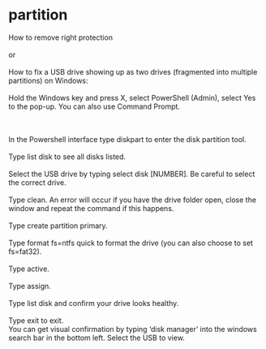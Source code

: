 # partition
How to remove right protection
<br>
<br>
or 
<br>
<br>
How to fix a USB drive showing up as two drives (fragmented into multiple partitions) on Windows:
<br>
<br>
Hold the Windows key and press X, select PowerShell (Admin), select Yes to the pop-up. You can also use Command Prompt.

<br>
<br>
In the Powershell interface type diskpart to enter the disk partition tool.
<br>
<br>
Type list disk to see all disks listed.
<br>
<br>
Select the USB drive by typing select disk [NUMBER]. Be careful to select the correct drive.
<br>
<br>
Type clean. An error will occur if you have the drive folder open, close the window and repeat the command if this happens.
<br>
<br>
Type create partition primary.
<br>
<br>
Type format fs=ntfs quick to format the drive (you can also choose to set fs=fat32).
<br>
<br>
Type active.
<br>
<br>
Type assign.
<br>
<br>
Type list disk and confirm your drive looks healthy.
<br>
<br>
Type exit to exit.
<br>
You can get visual confirmation by typing ‘disk manager’ into the windows search bar in the bottom left. Select the USB to view.
